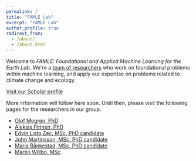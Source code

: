```yaml
---
permalink: /
title: "FAMLE Lab"
excerpt: "FAMLE Lab"
author_profile: true
redirect_from: 
  - /about/
  - /about.html
---
```



Welcome to _FAMLE: Foundational and Applied Machine Learning for the Earth Lab_.
We're a [team of researchers](https://famle-lab.org/people/) who work on foundational problems within machine learning,
and apply our expertise on problems related to climate change and ecology.

[Visit our Scholar profile](https://scholar.google.com/citations?hl=en&view_op=list_works&gmla=AILGF5UiJtxGkjJ5z3BHO8C37KQwQysUjHyMJAJ1_USVi8t0aoC30hfUabA1jtbynBICV0v_UZzGMFRF8Oq3TtmW4gRaixB3HQ_MIBuoOYsG&user=yc43h58AAAAJ)

More information will follow here soon. Until then, please visit the following pages for the researchers in our group.

* [Olof Mogren, PhD](https://mogren.one/)
* [Aleksis Pirinen, PhD](https://aleksispi.github.io)
* [Edvin Listo Zec, MSc, PhD candidate](https://edvinli.github.io/)
* [John Martinsson, MSc, PhD candidate](https://johnmartinsson.github.io/)
* [Maria Bånkestad, MSc, PhD candidate](https://scholar.google.se/citations?user=4tKNCSkAAAAJ&hl=sv&oi=ao)
* [Martin Willbo, MSc](https://scholar.google.se/citations?hl=sv&user=uuxnINUAAAAJ)

<!--## News

**March 2024:** Two papers accepted for the [2nd Machine Learning for Remote Sensing workshop](https://ml-for-rs.github.io/iclr2024/) at ICLR 2024.

*February 2024:* Journal paper accepted for _Remote Sensing_.-->


